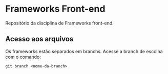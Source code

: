 # Frameworks Front-end

Repositório da disciplina de Frameworks front-end.

## Acesso aos arquivos

Os frameworks estão separados em branchs. Acesse a branch de escolha com o comando:

`git branch <nome-da-branch>`
